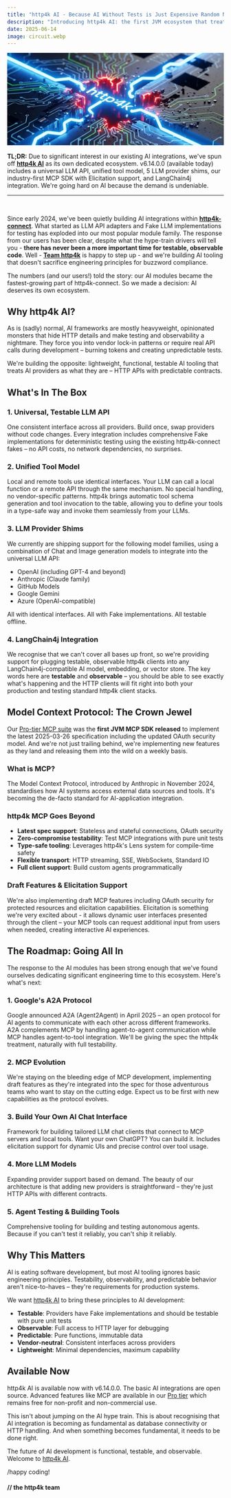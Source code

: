```yaml
---
title: "http4k AI - Because AI Without Tests is Just Expensive Random Number Generation"
description: "Introducing http4k AI: the first JVM ecosystem that treats AI providers as what they really are – testable HTTP APIs with predictable contracts."
date: 2025-06-14
image: circuit.webp
---
```


<img class="imageMid my-4" src="./circuit.webp" alt="http4k logo"/>

**TL;DR:** Due to significant interest in our existing AI integrations, we've spun off **[http4k AI](/ecosystem/ai)** as its own dedicated ecosystem. v6.14.0.0 (available today) includes a universal LLM API, unified tool model, 5 LLM provider shims, our industry-first MCP SDK with Elicitation support, and LangChain4j integration. We're going hard on AI because the demand is undeniable.

---

<br/>

Since early 2024, we've been quietly building AI integrations within **[http4k-connect](https://connect.http4k.org)**. What started as LLM API adapters and Fake LLM implementations for testing has exploded into our most popular module family. The response from our users has been clear, despite what the hype-train drivers will tell you - **there has never been a more important time for testable, observable code**. Well - **[Team http4k](/company)** is happy to step up - and we're building AI tooling that doesn't sacrifice engineering principles for buzzword compliance.

The numbers (and our users!) told the story: our AI modules became the fastest-growing part of http4k-connect. So we made a decision: AI deserves its own ecosystem.

## Why http4k AI?

As is (sadly) normal, AI frameworks are mostly heavyweight, opinionated monsters that hide HTTP details and make testing and observability a nightmare. They force you into vendor lock-in patterns or require real API calls during development – burning tokens and creating unpredictable tests.

We're building the opposite: lightweight, functional, testable AI tooling that treats AI providers as what they are – HTTP APIs with predictable contracts.

## What's In The Box

### 1. Universal, Testable LLM API
One consistent interface across all providers. Build once, swap providers without code changes. Every integration includes comprehensive Fake implementations for deterministic testing using the existing http4k-connect fakes – no API costs, no network dependencies, no surprises.

### 2. Unified Tool Model
Local and remote tools use identical interfaces. Your LLM can call a local function or a remote API through the same mechanism. No special handling, no vendor-specific patterns. http4k brings automatic tool schema generation and tool invocation to the table, allowing you to define your tools in a type-safe way and invoke them seamlessly from your LLMs.

### 3. LLM Provider Shims
We currently are shipping support for the following model families, using a combination of Chat and Image generation models to integrate into the universal LLM API:
- OpenAI (including GPT-4 and beyond)
- Anthropic (Claude family)
- GitHub Models
- Google Gemini
- Azure (OpenAI-compatible)

All with identical interfaces. All with Fake implementations. All testable offline.

### 4. LangChain4j Integration
We recognise that we can't cover all bases up front, so we're providing support for plugging testable, observable http4k clients into any LangChain4j-compatible AI model, embedding, or vector store. The key words here are **testable** and **observable** – you should be able to see exactly what's happening and the HTTP clients will fit right into both your production and testing standard http4k client stacks.

## Model Context Protocol: The Crown Jewel

Our [Pro-tier MCP suite](https://mcp.http4k.org) was the **first JVM MCP SDK released** to implement the latest 2025-03-26 specification including the updated OAuth security model. And we're not just trailing behind, we're implementing new features as they land and releasing them into the wild on a weekly basis.

### What is MCP?
The Model Context Protocol, introduced by Anthropic in November 2024, standardises how AI systems access external data sources and tools. It's becoming the de-facto standard for AI-application integration.

### http4k MCP Goes Beyond
- **Latest spec support**: Stateless and stateful connections, OAuth security
- **Zero-compromise testability**: Test MCP integrations with pure unit tests
- **Type-safe tooling**: Leverages http4k's Lens system for compile-time safety
- **Flexible transport**: HTTP streaming, SSE, WebSockets, Standard IO
- **Full client support**: Build custom agents programmatically

### Draft Features & Elicitation Support
We're also implementing draft MCP features including OAuth security for protected resources and elicitation capabilities. Elicitation is something we're very excited about - it allows dynamic user interfaces presented through the client – your MCP tools can request additional input from users when needed, creating interactive AI experiences.

## The Roadmap: Going All In

The response to the AI modules has been strong enough that we've found ourselves dedicating significant engineering time to this ecosystem. Here's what's next:

### 1. Google's A2A Protocol
Google announced A2A (Agent2Agent) in April 2025 – an open protocol for AI agents to communicate with each other across different frameworks. A2A complements MCP by handling agent-to-agent communication while MCP handles agent-to-tool integration. We'll be giving the spec the http4k treatment, naturally with full testability.

### 2. MCP Evolution
We're staying on the bleeding edge of MCP development, implementing draft features as they're integrated into the spec for those adventurous teams who want to stay on the cutting edge. Expect us to be first with new capabilities as the protocol evolves.

### 3. Build Your Own AI Chat Interface
Framework for building tailored LLM chat clients that connect to MCP servers and local tools. Want your own ChatGPT? You can build it. Includes elicitation support for dynamic UIs and precise control over tool usage.

### 4. More LLM Models
Expanding provider support based on demand. The beauty of our architecture is that adding new providers is straightforward – they're just HTTP APIs with different contracts.

### 5. Agent Testing & Building Tools
Comprehensive tooling for building and testing autonomous agents. Because if you can't test it reliably, you can't ship it reliably.

## Why This Matters

AI is eating software development, but most AI tooling ignores basic engineering principles. Testability, observability, and predictable behavior aren't nice-to-haves – they're requirements for production systems.

We want [http4k AI](/ecosystem/ai) to bring these principles to AI development:
- **Testable**: Providers have Fake implementations and should be testable with pure unit tests
- **Observable**: Full access to HTTP layer for debugging
- **Predictable**: Pure functions, immutable data
- **Vendor-neutral**: Consistent interfaces across providers
- **Lightweight**: Minimal dependencies, maximum capability

## Available Now

http4k AI is available now with v6.14.0.0. The basic AI integrations are open source. Advanced features like MCP are available in our [Pro tier](/pro) which remains free for non-profit and non-commercial use.

This isn't about jumping on the AI hype train. This is about recognising that AI integration is becoming as fundamental as database connectivity or HTTP handling. And when something becomes fundamental, it needs to be done right.

The future of AI development is functional, testable, and observable. Welcome to [http4k AI](/ecosystem/ai).

/happy coding!

#### // the http4k team
